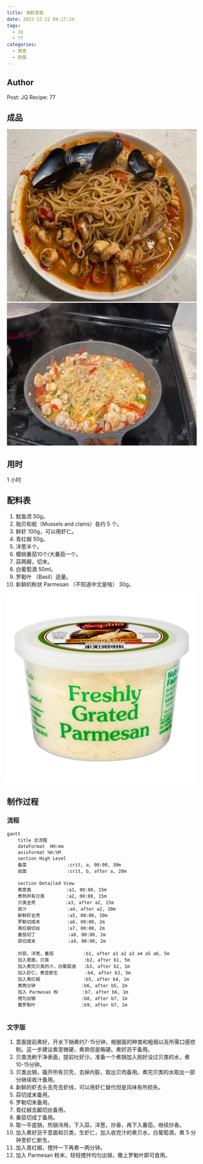 ```yaml
---
title: 海鲜意面
date: 2022-12-22 04:17:24
tags:
  - JQ
  - 77
categories:
  - 面食
  - 西餐
---
```

## Author

Post: JQ
Recipe: 77

## 成品

![盘中版本](../images/%E6%B5%B7%E9%B2%9C%E6%84%8F%E9%9D%A2/2B25959D-B7DE-4BB0-93C8-336C3ABB16AD.jpg)
![端锅版本](../images/%E6%B5%B7%E9%B2%9C%E6%84%8F%E9%9D%A2/701A17D3-43F2-412A-A045-F42A641254BB.jpg)

## 用时

1 小时

## 配料表

1. 鱿鱼须 50g。
2. 贻贝和蛤（Mussels and clams）各约 5 个。
3. 鲜虾 100g，可以用虾仁。
4. 青红椒 50g。
5. 洋葱半个。
6. 樱桃番茄10个/大番茄一个。
7. 蒜两瓣，切末。
8. 白葡萄酒 50ml。
9. 罗勒叶 （Basil）适量。
10. 新鲜的粉状 Parmesan （不知道中文是啥） 30g。

![Parmesan](../images/%E6%B5%B7%E9%B2%9C%E6%84%8F%E9%9D%A2/6H65C.webp)

## 制作过程

### 流程

```mermaid
gantt
    title 总流程
    dateFormat  HH:mm
    axisFormat %H:%M
    section High Level
    备菜               :crit, a, 00:00, 30m
    烩面               :crit, b, after a, 20m

    section Detailed View
    煮意面             :a1, 00:00, 15m
    煮熟所有贝类        :a2, 00:00, 15m
    贝类去壳           :a3, after a2, 15m
    收汁               :a4, after a2, 10m
    新鲜虾去壳          :a5, 00:00, 10m
    罗勒切成末          :a6, 00:00, 2m
    青红椒切丝          :a7, 00:00, 2m
    番茄切丁            :a8, 00:00, 2m
    蒜切成末            :a9, 00:00, 2m

    炒蒜，洋葱，番茄           :b1, after a1 a2 a3 a4 a5 a6, 5m
    加入意面，贝类             :b2, after b1, 5m
    加入煮完贝类的汁，白葡萄酒   :b3, after b2, 1m
    加入虾仁，煮至断生          :b4, after b3, 5m
    加入青红椒                :b5, after b4, 1m
    煮两分钟                 :b6, after b5, 2m
    加入 Parmesan 粉         :b7, after b6, 1m
    搅匀出锅                 :b8, after b7, 1m
    撒罗勒叶                 :b9, after b7, 1m


```

### 文字版

1. 意面提前煮好，开水下锅煮约7-15分钟，根据面的种类和粗细以及所需口感控制。这一步建议煮至微硬，煮熟但是略硬。煮好沥干备用。
2. 贝类洗刷干净表面，提前吐好沙，准备一个煮锅加入刚好没过贝类的水，煮10-15分钟。
3. 贝类出锅，撬开所有贝壳，去掉内脏，取出贝肉备用。煮完贝类的水取出一部分继续收汁备用。
4. 新鲜的虾去头去壳去虾线，可以用虾仁替代但是风味有所损失。
5. 蒜切成末备用。
6. 罗勒切末备用。
7. 青红椒去瓤切丝备用。
8. 番茄切成丁备用。
9. 取一平底锅，热锅冷用，下入蒜，洋葱，炒香，再下入番茄，继续炒香。
10. 加入煮好沥干意面和贝类，生虾仁，加入收完汁的煮贝水，白葡萄酒，煮 5 分钟至虾仁断生。
11. 加入青红椒，搅拌一下再煮一两分钟。
12. 加入 Parmesan 粉末，轻轻搅拌均匀出锅，撒上罗勒叶即可食用。
